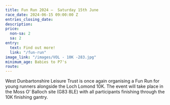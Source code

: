 ```yaml
---
title: Fun Run 2024 –  Saturday 15th June
race_date: 2024-06-15 09:00:00 Z
entries_closing_date: 
description: 
price:
  non-sa: 2
  sa: 2
entry:
  text: Find out more!
  link: "/fun-run"
image_link: "/images/VOL - 10K -283.jpg"
minimum_age: Babies to P7's
route: 
---
```


West Dunbartonshire Leisure Trust is once again organising a Fun Run for young runners alongside the Loch Lomond 10K. The event will take place in the Moss O’ Balloch site (G83 8LE) with all participants finishing through the 10K finishing gantry.